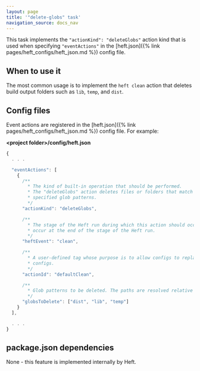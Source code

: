 ```yaml
---
layout: page
title: '"delete-globs" task'
navigation_source: docs_nav
---
```


This task implements the `"actionKind": "deleteGlobs"` action kind that is used when specifying
`"eventActions"` in the [heft.json]({% link pages/heft_configs/heft_json.md %}) config file.

## When to use it

The most common usage is to implement the `heft clean` action that deletes build output folders
such as `lib`, `temp`, and `dist`.

## Config files

Event actions are registered in the [heft.json]({% link pages/heft_configs/heft_json.md %}) config file.  For example:

**&lt;project folder&gt;/config/heft.json**
```js
{
  . . .

  "eventActions": [
    {
      /**
        * The kind of built-in operation that should be performed.
        * The "deleteGlobs" action deletes files or folders that match the
        * specified glob patterns.
        */
      "actionKind": "deleteGlobs",

      /**
        * The stage of the Heft run during which this action should occur. Note that actions specified in heft.json
        * occur at the end of the stage of the Heft run.
        */
      "heftEvent": "clean",

      /**
        * A user-defined tag whose purpose is to allow configs to replace/delete handlers that were added by other
        * configs.
        */
      "actionId": "defaultClean",

      /**
        * Glob patterns to be deleted. The paths are resolved relative to the project folder.
        */
      "globsToDelete": ["dist", "lib", "temp"]
    }
  ],

  . . .
}
```

## package.json dependencies

None - this feature is implemented internally by Heft.
